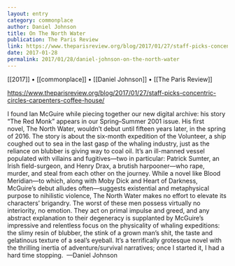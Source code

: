 ```yaml
---
layout: entry
category: commonplace
author: Daniel Johnson
title: On The North Water
publication: The Paris Review
link: https://www.theparisreview.org/blog/2017/01/27/staff-picks-concentric-circles-carpenters-coffee-house/
date: 2017-01-28
permalink: 2017/01/28/daniel-johnson-on-the-north-water
---
```


[[2017]] • [[commonplace]] • [[Daniel Johnson]] • [[The Paris Review]] 

https://www.theparisreview.org/blog/2017/01/27/staff-picks-concentric-circles-carpenters-coffee-house/

I found Ian McGuire while piecing together our new digital archive: his story “The Red Monk” appears in our Spring–Summer 2001 issue. His first novel, The North Water, wouldn’t debut until fifteen years later, in the spring of 2016. The story is about the six-month expedition of the Volunteer, a ship coughed out to sea in the last gasp of the whaling industry, just as the reliance on blubber is giving way to coal oil. It’s an ill-manned vessel populated with villains and fugitives—two in particular: Patrick Sumter, an Irish field-surgeon, and Henry Drax, a brutish harpooner—who rape, murder, and steal from each other on the journey. While a novel like Blood Meridian—to which, along with Moby Dick and Heart of Darkness, McGuire’s debut alludes often—suggests existential and metaphysical purpose to nihilistic violence, The North Water makes no effort to elevate its characters’ brigandry. The worst of these men possess virtually no interiority, no emotion. They act on primal impulse and greed, and any abstract explanation to their degeneracy is supplanted by McGuire’s impressive and relentless focus on the physicality of whaling expeditions: the slimy resin of blubber, the stink of a grown man’s shit, the taste and gelatinous texture of a seal’s eyeball. It’s a terrifically grotesque novel with the thrilling inertia of adventure/survival narratives; once I started it, I had a hard time stopping.  —Daniel Johnson

